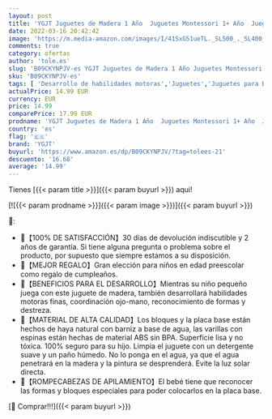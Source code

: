 ```yaml
---
layout: post
title: 'YGJT Juguetes de Madera 1 Año  Juguetes Montessori 1+ Año  Juegos Educativos Niños Niñas para Apilar y Clasificar  Perfecta Regalo de Cumpleaños  Navidad y Año Nuevo  Mariquita '
date: 2022-03-16 20:42:42
image: 'https://m.media-amazon.com/images/I/41SxG51ueTL._SL500_._SL400_.jpg'
comments: true
category: ofertas
author: 'tole.es'
slug: 'B09CKYNPJV-es YGJT Juguetes de Madera 1 Año Juguetes Montessori 1+ Año...'
sku: 'B09CKYNPJV-es'
tags: [ 'Desarrollo de habilidades motoras','Juguetes','Juguetes para Bebés y primera infancia','Juguetes para apilar y encajar','Juguetes y juegos','navidad','ygjt', ]
actualPrice: 14.99 EUR
currency: EUR
price: 14.99
comparePrice: 17.99 EUR
prodname: 'YGJT Juguetes de Madera 1 Año  Juguetes Montessori 1+ Año  Juegos Educativos Niños Niñas para Apilar y Clasificar  Perfecta Regalo de Cumpleaños  Navidad y Año Nuevo  Mariquita '
country: 'es'
flag: '🇪🇸'
brand: 'YGJT'
buyurl: 'https://www.amazon.es/dp/B09CKYNPJV/?tag=tolees-21'
descuento: '16.68'
average: '14.99'
---
```


Tienes [{{< param title >}}]({{< param buyurl >}}) aqui!

[![{{< param prodname >}}]({{< param image >}})]({{< param buyurl >}})

🔎:

- 🐞【100% DE SATISFACCIÓN】30 días de devolución indiscutible y 2 años de garantía. Si tiene alguna pregunta o problema sobre el producto, por supuesto que siempre estamos a su disposición.
- 🐞【MEJOR REGALO】Gran elección para niños en edad preescolar como regalo de cumpleaños.
- 🐞【BENEFICIOS PARA EL DESARROLLO】Mientras su niño pequeño juega con este juguete de madera, también desarrollará habilidades motoras finas, coordinación ojo-mano, reconocimiento de formas y destreza.
- 🐞【MATERIAL DE ALTA CALIDAD】Los bloques y la placa base están hechos de haya natural con barniz a base de agua, las varillas con espinas están hechas de material ABS sin BPA. Superficie lisa y no tóxica. 100% seguro para su hijo. Limpia el juguete con un detergente suave y un paño húmedo. No lo ponga en el agua, ya que el agua penetrará en la madera y la pintura se desprenderá. Evite la luz solar directa.
- 🐞【ROMPECABEZAS DE APILAMIENTO】El bebé tiene que reconocer las formas y bloques especiales para poder colocarlos en la placa base.

[🛒 Comprar!!!]({{< param buyurl >}})
